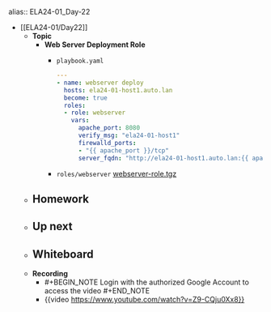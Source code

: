 alias:: ELA24-01_Day-22

- [[ELA24-01/Day22]]
	- **Topic**
		- **Web Server Deployment Role**
			- `playbook.yaml`
			  
			  ```yaml
			  ---
			  - name: webserver deploy
			    hosts: ela24-01-host1.auto.lan
			    become: true
			    roles:
			    - role: webserver
			      vars:
			        apache_port: 8080
			        verify_msg: "ela24-01-host1"
			        firewalld_ports:
			        - "{{ apache_port }}/tcp"
			        server_fqdn: "http://ela24-01-host1.auto.lan:{{ apache_port }}"
			  ```
			- `roles/webserver`
			  [webserver-role.tgz](../assets/webserver-role_1737300776767_0.tgz)
	- **Homework**
		-
	- **Up next**
		-
	- **Whiteboard**
		-
	- **Recording**
		- #+BEGIN_NOTE
		  Login with the authorized Google Account to access the video
		  #+END_NOTE
		- {{video https://www.youtube.com/watch?v=Z9-CQju0Xx8}}